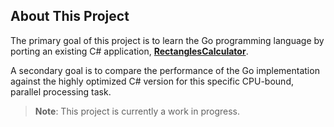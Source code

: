 ## About This Project

The primary goal of this project is to learn the Go programming language by porting an existing C# application, **[RectanglesCalculator](https://github.com/jahanalem/RectanglesCalculator)**.

A secondary goal is to compare the performance of the Go implementation against the highly optimized C# version for this specific CPU-bound, parallel processing task.

> **Note**: This project is currently a work in progress.
